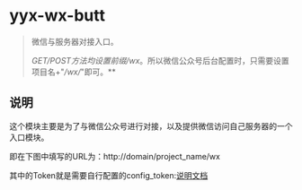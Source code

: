 # yyx-wx-butt

> 微信与服务器对接入口。
>
> **GET/POST方法均设置前缀*/wx*。所以微信公众号后台配置时，只需要设置项目名+"*/wx/*"即可。**

## 说明

这个模块主要是为了与微信公众号进行对接，以及提供微信访问自己服务器的一个入口模块。

即在下图中填写的URL为：http://domain/project_name/wx

其中的Token就是需要自行配置的config_token:[说明文档](../../README.md)
